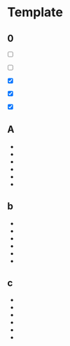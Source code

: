 # Template

## 0
- [ ] ` `
- [ ] ` `
- [x] ` `
- [x] ` `
- [x] ` `



## A
- 
- 
- 
- 
- 
- 





## b
- 
- 
- 
- 
- 
- 





## c
- 
- 
- 
- 
- 
- 






